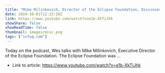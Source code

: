 ```yaml
---
title: "Mike Milinkovich, Director of the Eclipse Foundation, Discusses the Journey to Jakarta EE 8"
date: 2024-10-01T12:23:26Z
link: https://www.youtube.com/watch?v=e1b-XkTiJhk
showShare: false
showReadTime: false
thumbnail: images/misc.png
tags: ["infoq.com"]
---
```

Today on the podcast, Wes talks with Mike Milinkovich, Executive Director of the Eclipse Foundation. The Eclipse Foundation was ...

- Link to article: https://www.youtube.com/watch?v=e1b-XkTiJhk